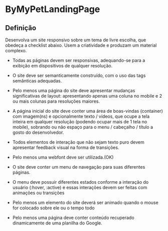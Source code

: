 # ByMyPetLandingPage

## Definição
Desenvolva um site responsivo sobre um tema de livre escolha, que obedeça a checklist abaixo. Usem a criatividade e produzam um material complexo.

- Todas as páginas devem ser responsivas, adequando-se para a exibição em dispositivos de qualquer resolução.

- O site deve ser semanticamente construído, com o uso das tags semânticas adequadas.

- Pelo menos uma página do site deve apresentar mudanças significativas de layout: apresentando apenas uma coluna no mobile e 2 ou mais colunas para resoluções maiores.

- A página inicial do site deve conter uma área de boas-vindas (container) com imagem(ns) e opcionalmente texto / vídeos, que ocupe a tela inteira em qualquer resolução (podendo ocupar mais de 1 tela no mobile), sobrando ou não espaço para o menu / cabeçalho / título a gosto do desenvolvedor.

- Todos elementos de interação que não sejam texto puro devem apresentar feedback visual na forma de transições.

- Pelo menos uma webfont deve ser utilizada.(OK) 

- O site deve conter um menu de navegação para suas diferentes páginas.

- O menu deve possuir diferentes estados conforme a interação do usuário (:hover, :active) e essas interações devem ser feitas com animações ou transições

- Pelo menos um elemento do site deverá ser animado quando o mouse for colocado sobre ele ou o tempo todo

- Pelo menos uma página deve conter conteúdo recuperado dinamicamente de uma planilha do Google.
